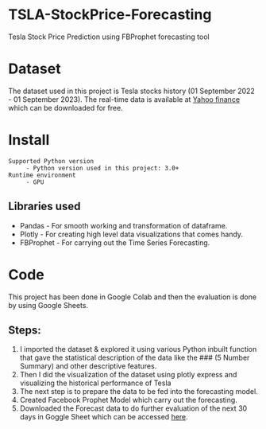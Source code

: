 # TSLA-StockPrice-Forecasting
Tesla Stock Price Prediction using FBProphet forecasting tool

# Dataset
The dataset used in this project is Tesla stocks history (01 September 2022 - 01 September 2023). The real-time data is available at [Yahoo finance](https://finance.yahoo.com/quote/TSLA?p=TSLA&.tsrc=fin-srch) which can be downloaded for free.

# Install
    Supported Python version
         - Python version used in this project: 3.0+
    Runtime environment
         - GPU

## Libraries used
* Pandas - For smooth working and transformation of dataframe.
* Plotly - For creating high level data visualizations that comes handy.
* FBProphet - For carrying out the Time Series Forecasting.

# Code
This project has been done in Google Colab and then the evaluation is done by using Google Sheets.

## Steps:
1. I imported the dataset & explored it using various Python inbuilt function that gave the statistical description of the data like the ### (5 Number Summary) and other descriptive features.
2. Then I did the visualization of the dataset using plotly express and visualizing the historical performance of Tesla
3. The next step is to prepare the data to be fed into the forecasting model.
4. Created Facebook Prophet Model which carry out the forecasting.
5. Downloaded the Forecast data to do further evaluation of the next 30 days in Goggle Sheet which can be accessed [here](https://docs.google.com/spreadsheets/d/1HcbhNFkfTJBETnIBkcB0QM0Db9TSXfh7kevnMgPqlUY/edit?usp=sharing).





